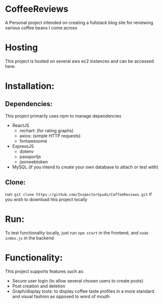 # CoffeeReviews
A Personal project intended on creating a fullstack blog site for reviewing various coffee beans I come across

# Hosting
This project is hosted on several aws ec2 instances and can be accessed here: 

# Installation:
## Dependencies: 
This project primarily uses npm to manage dependencies
- ReactJS
  - rechart: (for rating graphs)
  - axios: (simple HTTP requests)
  - fontawesome
- ExpressJS
  - dotenv
  - passportjs
  - jsonwebtoken
- MySQL (if you intend to create your own database to attach or test with)

## Clone: 
run: `git clone https://github.com/InspectorSpuds/CoffeeReviews.git` if you wish to download htis project locally

# Run:  
  To test functionality locally, just run `npm start` in the frontend, and `node index.js` in the backend

# Functionality:
  This project supports features such as:
  - Secure user login (to allow several chosen users to create posts)
  - Post creation and deletion
  - Graph/display tools: to display coffee taste profiles in a more standard and visual fashion as opposed to 
    word of mouth
